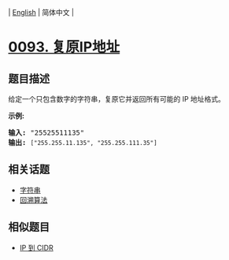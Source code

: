 
| [English](README_EN.md) | 简体中文 |
# [0093. 复原IP地址](https://leetcode-cn.com/problems/restore-ip-addresses/)
## 题目描述
<p>给定一个只包含数字的字符串，复原它并返回所有可能的 IP 地址格式。</p>

<p><strong>示例:</strong></p>

<pre><strong>输入:</strong> &quot;25525511135&quot;
<strong>输出:</strong> <code>[&quot;255.255.11.135&quot;, &quot;255.255.111.35&quot;]</code></pre>

## 相关话题
- [字符串](https://leetcode-cn.com/tag/string)
- [回溯算法](https://leetcode-cn.com/tag/backtracking)
## 相似题目
- [IP 到 CIDR](../ip-to-cidr/README.md)
